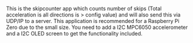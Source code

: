 This is the skipcounter app which counts number of skips (Total acceleration is all directions is > config value) and will also send this 
via UDP/IP to a server.  This application is recommended for a Raspberry Pi Zero due to the small size.  You need to add a I2C MPC6050 
accelerometer and a I2C OLED screen to get the functionality included.  
